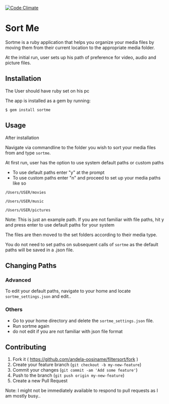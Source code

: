 [![Code Climate](https://codeclimate.com/github/andela-oosiname/sortme/badges/gpa.svg)](https://codeclimate.com/github/andela-oosiname/sortme)


# Sort Me

Sortme is a ruby application that helps you organize your media files by moving them from their current location to the appropriate media folder.

At the initial run, user sets up his path of preference for video, audio and picture files.

## Installation

The User should have ruby set on his pc

The app is installed as a gem by running:

    $ gem install sortme

## Usage

After installation

Navigate via commandline to the folder you wish to sort your media files from and type `sortme`.

At first run, user has the option to use system default paths or custom paths

- To use default paths enter "y" at the prompt
- To use custom paths enter "n" and proceed to set up your media paths like so

`/Users/USER/movies`

`/Users/USER/music`

`/Users/USER/pictures`

Note: This is just an example path. If you are not familiar with file paths, hit y and press enter to use default paths for your system

The files are then moved to the set folders according to their media type.

You do not need to set paths on subsequent calls of `sortme` as the default paths will be saved in a .json file.

## Changing Paths

### Advanced

To edit your default paths, navigate to your home and locate `sortme_settings.json` and edit..

### Others

- Go to your home directory and delete the `sortme_settings.json` file.
- Run sortme again
- do not edit if you are not familiar with json file format

## Contributing

1. Fork it ( https://github.com/andela-oosiname/filtersort/fork )
2. Create your feature branch (`git checkout -b my-new-feature`)
3. Commit your changes (`git commit -am 'Add some feature'`)
4. Push to the branch (`git push origin my-new-feature`)
5. Create a new Pull Request

Note: I might not be immediately available to respond to pull requests as I am mostly busy..

